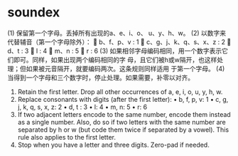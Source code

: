 # soundex

(1) 保留第一个字母。丢掉所有出现的a、e、i、o、 u、y、h、w。
(2) 以数字来代替辅音（第一个字母除外）：
 b、f、p、v : 1
 c、g、j、k、q、s、x、z : 2
 d、t : 3
 l : 4
 m、n : 5
 r : 6
(3) 如果相邻字母编码相同，用一个数字表示它们即可。同样，如果出现两个编码相同的字
母，且它们被h或w隔开，也这样处理；但如果被元音隔开，就要编码两次。这条规则同样适用
于第一个字母。
(4) 当得到一个字母和三个数字时，停止处理。如果需要，补零以对齐。

1. Retain the first letter. Drop all other occurrences of a, e, i, o, u, y, h, w.
2. Replace consonants with digits (after the first letter):
    • b, f, p, v: 1
    • c, g, j, k, q, s, x, z: 2
    • d, t : 3
    • l: 4
    • m, n: 5
    • r: 6
3. If two adjacent letters encode to the same number, encode them instead as a single number.
Also, do so if two letters with the same number are separated by h or w (but code them twice if separated by a vowel).
This rule also applies to the first letter.
4. Stop when you have a letter and three digits. Zero-pad if needed.
